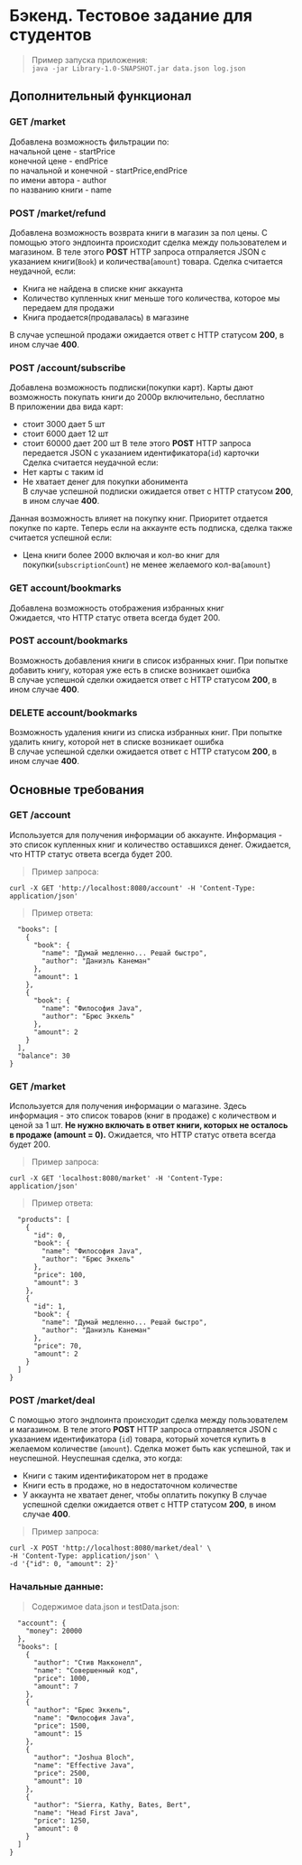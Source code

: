 # Бэкенд. Тестовое задание для студентов
>Пример запуска приложения:<br/>
```java -jar Library-1.0-SNAPSHOT.jar data.json log.json ```


## Дополнительный функционал
### GET /market
Добавлена возможность фильтрации по: <br/>
начальной цене - startPrice <br/>
конечной цене - endPrice <br/>
по начальной и конечной - startPrice,endPrice <br/>
по имени автора - author <br/>
по названию книги - name <br/>

### POST /market/refund
Добавлена возможность возврата книги в магазин за пол цены. 
С помощью этого эндпоинта происходит сделка между пользователем и магазином. В теле этого **POST** HTTP запроса отпраляется JSON с указанием книги(`Book`) и количества(`amount`) товара.
Сделка считается неудачной, если:
- Книга не найдена в списке книг аккаунта
- Количество купленных книг меньше того количества, которое мы передаем для продажи
- Книга продается(продавалась) в магазине

В случае успешной продажи ожидается ответ с HTTP статусом **200**, в ином случае **400**.

### POST /account/subscribe
Добавлена возможность подписки(покупки карт). 
  Карты дают возможность покупать книги до 2000р включительно, бесплатно<br/> 
  В приложении два вида карт: <br/>
  - стоит 3000 дает 5 шт 
  - стоит 6000 дает 12 шт
  - стоит 60000 дает 200 шт
В теле этого **POST** HTTP запроса передается JSON с указанием идентификатора(`id`) карточки <br/>
Сделка считается неудачной если:
- Нет карты с таким id 
- Не хватает денег для покупки абонимента <br/>
В случае успешной подписки ожидается ответ с HTTP статусом **200**, в ином случае **400**.

Данная возможность влияет на покупку книг. Приоритет отдается покупке по карте.
Теперь если на аккаунте есть подписка, сделка также считается успешной если:
- Цена книги более 2000 включая и кол-во книг для покупки(`subscriptionCount`) не менее желаемого кол-ва(`amount`)

### GET account/bookmarks
Добавлена возможность отображения избранных книг <br/>
Ожидается, что HTTP статус ответа всегда будет 200.

### POST account/bookmarks
Возможность добавления книги в список избранных книг.
При попытке добавить книгу, которая уже есть в списке возникает ошибка <br/>
В случае успешной сделки ожидается ответ с HTTP статусом **200**, в ином случае **400**.

### DELETE account/bookmarks
Возможность удаления книги из списка избранных книг.
При попытке удалить книгу, которой нет в списке возникает ошибка <br/>
В случае успешной сделки ожидается ответ с HTTP статусом **200**, в ином случае **400**.

## Основные требования
### GET /account
Используется для получения информации об аккаунте. Информация - это список купленных книг и количество оставшихся денег. 
Ожидается, что HTTP статус ответа всегда будет 200.
>Пример запроса:<br/>

```curl -X GET 'http://localhost:8080/account' -H 'Content-Type: application/json' ```<br/>
>Пример ответа:<br/>
```{
  "books": [
    {
      "book": {
        "name": "Думай медленно... Решай быстро",
        "author": "Даниэль Канеман"
      },
      "amount": 1
    },
    {
      "book": {
        "name": "Философия Java",
        "author": "Брюс Эккель"
      },
      "amount": 2
    }
  ],
  "balance": 30
}
```
### GET /market
Используется для получения информации о магазине. Здесь информация - это список товаров (книг в продаже) с количеством и ценой за 1 шт.
**Не нужно включать в ответ книги, которых не осталось в продаже (amount = 0).**
Ожидается, что HTTP статус ответа всегда будет 200.
>Пример запроса:<br/>

```curl -X GET 'localhost:8080/market' -H 'Content-Type: application/json' ```<br/>
>Пример ответа:<br/>

```{
  "products": [
    {
      "id": 0,
      "book": {
        "name": "Философия Java",
        "author": "Брюс Эккель"
      },
      "price": 100,
      "amount": 3
    },
    {
      "id": 1,
      "book": {
        "name": "Думай медленно... Решай быстро",
        "author": "Даниэль Канеман"
      },
      "price": 70,
      "amount": 2
    }
  ]
}
```
### POST /market/deal
С помощью этого эндпоинта происходит сделка между пользователем и магазином. В теле этого **POST** HTTP запроса отправляется JSON с указанием идентификатора (`id`) товара, который хочется купить в желаемом количестве (`amount`).
Сделка может быть как успешной, так и неуспешной. Неуспешная сделка, это когда:
- Книги с таким идентификатором нет в продаже
- Книги есть в продаже, но в недостаточном количестве
- У аккаунта не хватает денег, чтобы оплатить покупку
В случае успешной сделки ожидается ответ с HTTP статусом **200**, в ином случае **400**.<br/>
>Пример запроса:<br/>

``` 
curl -X POST 'http://localhost:8080/market/deal' \
-H 'Content-Type: application/json' \
-d '{"id": 0, "amount": 2}'
```

### Начальные данные:
>Содержимое data.json и testData.json:<br/>

```{
  "account": {
    "money": 20000
  },
  "books": [
    {
      "author": "Стив Макконелл",
      "name": "Совершенный код",
      "price": 1000,
      "amount": 7
    },
    {
      "author": "Брюс Эккель",
      "name": "Философия Java",
      "price": 1500,
      "amount": 15
    },
    {
      "author": "Joshua Bloch",
      "name": "Effective Java",
      "price": 2500,
      "amount": 10
    },
    {
      "author": "Sierra, Kathy, Bates, Bert",
      "name": "Head First Java",
      "price": 1250,
      "amount": 0
    }
  ]
}
```
